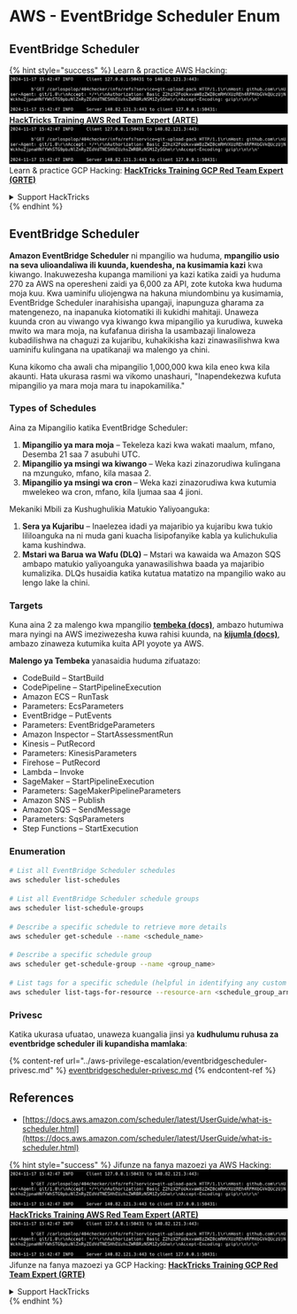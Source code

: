 # AWS - EventBridge Scheduler Enum

## EventBridge Scheduler

{% hint style="success" %}
Learn & practice AWS Hacking:<img src="../../../.gitbook/assets/image (1).png" alt="" data-size="line">[**HackTricks Training AWS Red Team Expert (ARTE)**](https://training.hacktricks.xyz/courses/arte)<img src="../../../.gitbook/assets/image (1).png" alt="" data-size="line">\
Learn & practice GCP Hacking: <img src="../../../.gitbook/assets/image (2).png" alt="" data-size="line">[**HackTricks Training GCP Red Team Expert (GRTE)**<img src="../../../.gitbook/assets/image (2).png" alt="" data-size="line">](https://training.hacktricks.xyz/courses/grte)

<details>

<summary>Support HackTricks</summary>

* Check the [**subscription plans**](https://github.com/sponsors/carlospolop)!
* **Join the** 💬 [**Discord group**](https://discord.gg/hRep4RUj7f) or the [**telegram group**](https://t.me/peass) or **follow** us on **Twitter** 🐦 [**@hacktricks\_live**](https://twitter.com/hacktricks\_live)**.**
* **Share hacking tricks by submitting PRs to the** [**HackTricks**](https://github.com/carlospolop/hacktricks) and [**HackTricks Cloud**](https://github.com/carlospolop/hacktricks-cloud) github repos.

</details>
{% endhint %}

## EventBridge Scheduler

**Amazon EventBridge Scheduler** ni mpangilio wa huduma, **mpangilio usio na seva ulioandaliwa ili kuunda, kuendesha, na kusimamia kazi** kwa kiwango. Inakuwezesha kupanga mamilioni ya kazi katika zaidi ya huduma 270 za AWS na operesheni zaidi ya 6,000 za API, zote kutoka kwa huduma moja kuu. Kwa uaminifu uliojengwa na hakuna miundombinu ya kusimamia, EventBridge Scheduler inarahisisha upangaji, inapunguza gharama za matengenezo, na inapanuka kiotomatiki ili kukidhi mahitaji. Unaweza kuunda cron au viwango vya kiwango kwa mipangilio ya kurudiwa, kuweka mwito wa mara moja, na kufafanua dirisha la usambazaji linaloweza kubadilishwa na chaguzi za kujaribu, kuhakikisha kazi zinawasilishwa kwa uaminifu kulingana na upatikanaji wa malengo ya chini.

Kuna kikomo cha awali cha mipangilio 1,000,000 kwa kila eneo kwa kila akaunti. Hata ukurasa rasmi wa vikomo unashauri, "Inapendekezwa kufuta mipangilio ya mara moja mara tu inapokamilika."&#x20;

### Types of Schedules

Aina za Mipangilio katika EventBridge Scheduler:

1. **Mipangilio ya mara moja** – Tekeleza kazi kwa wakati maalum, mfano, Desemba 21 saa 7 asubuhi UTC.
2. **Mipangilio ya msingi wa kiwango** – Weka kazi zinazorudiwa kulingana na mzunguko, mfano, kila masaa 2.
3. **Mipangilio ya msingi wa cron** – Weka kazi zinazorudiwa kwa kutumia mwelekeo wa cron, mfano, kila Ijumaa saa 4 jioni.

Mekaniki Mbili za Kushughulikia Matukio Yaliyoanguka:

1. **Sera ya Kujaribu** – Inaelezea idadi ya majaribio ya kujaribu kwa tukio lililoanguka na ni muda gani kuacha lisipofanyike kabla ya kulichukulia kama kushindwa.
2. **Mstari wa Barua wa Wafu (DLQ)** – Mstari wa kawaida wa Amazon SQS ambapo matukio yaliyoanguka yanawasilishwa baada ya majaribio kumalizika. DLQs husaidia katika kutatua matatizo na mpangilio wako au lengo lake la chini.

### Targets

Kuna aina 2 za malengo kwa mpangilio [**tembeka (docs)**](https://docs.aws.amazon.com/scheduler/latest/UserGuide/managing-targets-templated.html), ambazo hutumiwa mara nyingi na AWS imeziwezesha kuwa rahisi kuunda, na [**kijumla (docs)**](https://docs.aws.amazon.com/scheduler/latest/UserGuide/managing-targets-universal.html), ambazo zinaweza kutumika kuita API yoyote ya AWS.

**Malengo ya Tembeka** yanasaidia huduma zifuatazo:

* CodeBuild – StartBuild
* CodePipeline – StartPipelineExecution
* Amazon ECS – RunTask
* Parameters: EcsParameters
* EventBridge – PutEvents
* Parameters: EventBridgeParameters
* Amazon Inspector – StartAssessmentRun
* Kinesis – PutRecord
* Parameters: KinesisParameters
* Firehose – PutRecord
* Lambda – Invoke
* SageMaker – StartPipelineExecution
* Parameters: SageMakerPipelineParameters
* Amazon SNS – Publish
* Amazon SQS – SendMessage
* Parameters: SqsParameters
* Step Functions – StartExecution

### Enumeration
```bash
# List all EventBridge Scheduler schedules
aws scheduler list-schedules

# List all EventBridge Scheduler schedule groups
aws scheduler list-schedule-groups

# Describe a specific schedule to retrieve more details
aws scheduler get-schedule --name <schedule_name>

# Describe a specific schedule group
aws scheduler get-schedule-group --name <group_name>

# List tags for a specific schedule (helpful in identifying any custom tags or permissions)
aws scheduler list-tags-for-resource --resource-arn <schedule_group_arn>
```
### Privesc

Katika ukurasa ufuatao, unaweza kuangalia jinsi ya **kudhulumu ruhusa za eventbridge scheduler ili kupandisha mamlaka**:

{% content-ref url="../aws-privilege-escalation/eventbridgescheduler-privesc.md" %}
[eventbridgescheduler-privesc.md](../aws-privilege-escalation/eventbridgescheduler-privesc.md)
{% endcontent-ref %}

## References

* [https://docs.aws.amazon.com/scheduler/latest/UserGuide/what-is-scheduler.html](https://docs.aws.amazon.com/scheduler/latest/UserGuide/what-is-scheduler.html)

{% hint style="success" %}
Jifunze na fanya mazoezi ya AWS Hacking:<img src="../../../.gitbook/assets/image (1).png" alt="" data-size="line">[**HackTricks Training AWS Red Team Expert (ARTE)**](https://training.hacktricks.xyz/courses/arte)<img src="../../../.gitbook/assets/image (1).png" alt="" data-size="line">\
Jifunze na fanya mazoezi ya GCP Hacking: <img src="../../../.gitbook/assets/image (2).png" alt="" data-size="line">[**HackTricks Training GCP Red Team Expert (GRTE)**<img src="../../../.gitbook/assets/image (2).png" alt="" data-size="line">](https://training.hacktricks.xyz/courses/grte)

<details>

<summary>Support HackTricks</summary>

* Angalia [**mpango wa usajili**](https://github.com/sponsors/carlospolop)!
* **Jiunge na** 💬 [**kikundi cha Discord**](https://discord.gg/hRep4RUj7f) au [**kikundi cha telegram**](https://t.me/peass) au **tufuatilie** kwenye **Twitter** 🐦 [**@hacktricks\_live**](https://twitter.com/hacktricks\_live)**.**
* **Shiriki mbinu za hacking kwa kuwasilisha PRs kwa** [**HackTricks**](https://github.com/carlospolop/hacktricks) na [**HackTricks Cloud**](https://github.com/carlospolop/hacktricks-cloud) repos za github.

</details>
{% endhint %}
